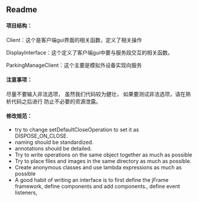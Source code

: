 ## Readme

#### 项目结构：

Client：这个是客户端gui界面的相关函数，定义了相关操作

DisplayInterface：这个定义了客户端gui中要与服务段交互的相关函数。

ParkingManageClient：这个主要是模拟外设备实现向服务

#### 注意事项：
尽量不要输入非法选项，
虽然我们代码较为健壮，
如果要测试非法选项，请在熟析代码之后进行
防止不必要的资源泄露。




#### 修改规范：
* try to change setDefaultCloseOperation to set it as DISPOSE_ON_CLOSE.
* naming should be standardized.
* annotations should be detailed.
* Try to write operations on the same object together as much as possible
* Try to place files and images in the same directory as much as possible.
* Create anonymous classes and use lambda expressions as much as possible
* A good habit of writing an interface is to first define the jFrame framework, define components and add components., define event listeners,

